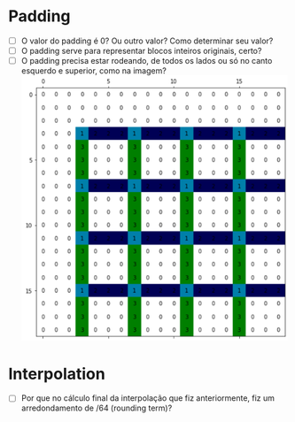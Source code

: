 # Padding
- [ ] O valor do padding é 0? Ou outro valor? Como determinar seu valor?
- [ ] O padding serve para representar blocos inteiros originais, certo?
- [ ] O padding precisa estar rodeando, de todos os lados ou só no canto esquerdo e superior, como na imagem?
  ![Alt text](./images/padding_sup_esq.png)

# Interpolation
- [ ] Por que no cálculo final da interpolação que fiz anteriormente, fiz um arredondamento de /64 (rounding term)?